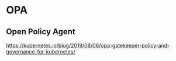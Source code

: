 #  OPA


##  Open Policy Agent

https://kubernetes.io/blog/2019/08/06/opa-gatekeeper-policy-and-governance-for-kubernetes/


